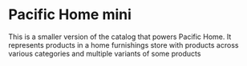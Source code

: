 # Pacific Home mini

This is a smaller version of the catalog that powers Pacific Home. It represents products in a home furnishings store with products across various categories and multiple variants of some products
